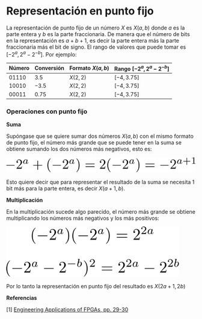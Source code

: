 # Representación en punto fijo

La representación de punto fijo de un número $X$ es $X(a,b)$ donde $a$ es la parte entera y $b$ es la parte fraccionaria. De manera que el número de bits en la representación es $a + b + 1$, es decir la parte entera más la parte fraccionaria más el bit de signo. El rango de valores que puede tomar es   $[-2^{a},2^{a}-2^{-b}]$. Por ejemplo:

| Número  | Conversión | Formato $X(a,b)$ | Rango $[-2^{a},2^{a}-2^{-b}]$ |
| ------- | ---------- | ---------------- | ----------------------------- |
| $01110$ | $3.5$      | $X(2,2)$         | $[-4,3.75]$                   |
| $10010$ | $-3.5$     | $X(2,2)$         | $[-4,3.75]$                   |
| $00011$ | $0.75$     | $X(2,2)$         | $[-4,3.75]$                   |



### Operaciones con punto fijo

**Suma**

Supóngase que se quiere sumar dos números $X(a,b)$ con el mismo formato de punto fijo, el número más grande que se puede tener en la suma se obtiene sumando los dos números más negativos, esto es:

<img src ="imagenes/ec1.svg" alt="mac" style="zoom:80%;" />

Esto quiere decir que para representar el resultado de la suma se necesita 1 bit más para la parte entera, es decir $X(a+1,b)$.

**Multiplicación**

En la multiplicación sucede algo parecido, el número más grande se obtiene multiplicando los números más negativos y los más positivos:

<img src ="imagenes/ec2.svg" alt="mac" style="zoom:80%;" />

Por lo tanto la representación en punto fijo del resultado es $X(2a+1,2b)$



**Referencias**

[1] [Engineering Applications of FPGAs, pp. 29-30](https://link.springer.com/book/10.1007/978-3-319-34115-6)















 